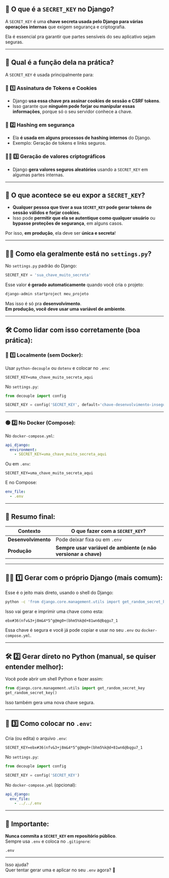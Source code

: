 
## 🧠 **O que é a `SECRET_KEY` no Django?**

A `SECRET_KEY` é uma **chave secreta usada pelo Django para várias operações internas** que exigem segurança e criptografia.

Ela é essencial pra garantir que partes sensíveis do seu aplicativo sejam seguras.

---

## 🔐 **Qual é a função dela na prática?**

A `SECRET_KEY` é usada principalmente para:

### 🔄 1️⃣ **Assinatura de Tokens e Cookies**

- Django **usa essa chave pra assinar cookies de sessão e CSRF tokens**.
- Isso garante que **ninguém pode forjar ou manipular essas informações**, porque só o seu servidor conhece a chave.

### 🔑 2️⃣ **Hashing em segurança**

- Ela **é usada em alguns processos de hashing internos** do Django.
- Exemplo: Geração de tokens e links seguros.

### 🧑‍💻 3️⃣ **Geração de valores criptográficos**

- Django **gera valores seguros aleatórios** usando a `SECRET_KEY` em algumas partes internas.

---

## 🛑 **O que acontece se eu expor a `SECRET_KEY`?**

- **Qualquer pessoa que tiver a sua `SECRET_KEY` pode gerar tokens de sessão válidos e forjar cookies.**
- Isso pode **permitir que ela se autentique como qualquer usuário** ou **bypasse proteções de segurança**, em alguns casos.

Por isso, **em produção**, ela deve ser **única e secreta**!

---

## 🧑‍💻 **Como ela geralmente está no `settings.py`?**

No `settings.py` padrão do Django:

```python
SECRET_KEY = 'sua_chave_muito_secreta'
```

Esse valor **é gerado automaticamente** quando você cria o projeto:

```bash
django-admin startproject meu_projeto
```

Mas isso é só pra **desenvolvimento**.  
**Em produção, você deve usar uma variável de ambiente**.

---

## 🛠️ **Como lidar com isso corretamente (boa prática):**

### 🔵 1️⃣ **Localmente (sem Docker)**:

Usar `python-decouple` ou `dotenv` e colocar no `.env`:

```
SECRET_KEY=uma_chave_muito_secreta_aqui
```

No `settings.py`:

```python
from decouple import config

SECRET_KEY = config('SECRET_KEY', default='chave-desenvolvimento-insegura')
```

---

### 🟢 2️⃣ **No Docker (Compose)**:

No `docker-compose.yml`:

```yaml
api_django:
  environment:
    - SECRET_KEY=uma_chave_muito_secreta_aqui
```

Ou em `.env`:

```
SECRET_KEY=uma_chave_muito_secreta_aqui
```

E no Compose:

```yaml
env_file:
  - .env
```

---

## 🚀 **Resumo final:**

| Contexto            | O que fazer com a `SECRET_KEY`?                                |
| ------------------- | -------------------------------------------------------------- |
| **Desenvolvimento** | Pode deixar fixa ou em `.env`                                  |
| **Produção**        | **Sempre usar variável de ambiente (e não versionar a chave)** |

---

## 🧑‍💻 1️⃣ **Gerar com o próprio Django (mais comum):**

Esse é o jeito mais direto, usando o shell do Django:

```bash
python -c 'from django.core.management.utils import get_random_secret_key; print(get_random_secret_key())'
```

Isso vai gerar e imprimir uma chave como esta:

```
ebx#36(nfv&3+j8m&4*5^g@mg0+(bhm5%k@d+81wn6@bqgu7_1
```

Essa chave é segura e você já pode copiar e usar no seu `.env` ou `docker-compose.yml`.

---

## 🛠️ 2️⃣ **Gerar direto no Python (manual, se quiser entender melhor):**

Você pode abrir um shell Python e fazer assim:

```python
from django.core.management.utils import get_random_secret_key
get_random_secret_key()
```

Isso também gera uma nova chave segura.

---

## 📝 3️⃣ **Como colocar no `.env`:**

Cria (ou edita) o arquivo `.env`:

```
SECRET_KEY=ebx#36(nfv&3+j8m&4*5^g@mg0+(bhm5%k@d+81wn6@bqgu7_1
```

No `settings.py`:

```python
from decouple import config

SECRET_KEY = config('SECRET_KEY')
```

No `docker-compose.yml` (opcional):

```yaml
api_django:
  env_file:
    - ../../.env
```

---

## 🛑 **Importante:**

**Nunca commita a `SECRET_KEY` em repositório público**.  
Sempre usa `.env` e coloca no `.gitignore`:

```
.env
```

---

Isso ajuda?  
Quer tentar gerar uma e aplicar no seu `.env` agora? 🚀